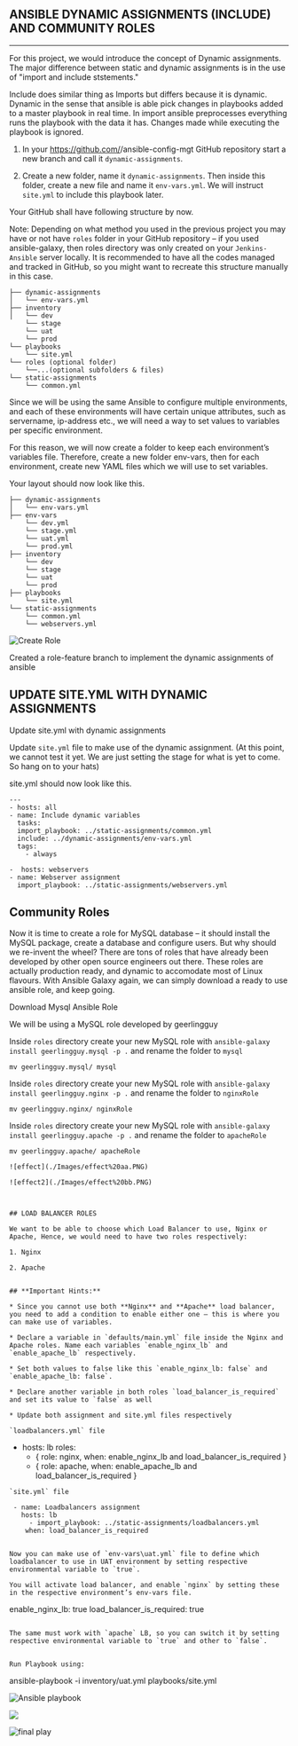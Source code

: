## **ANSIBLE DYNAMIC ASSIGNMENTS (INCLUDE) AND COMMUNITY ROLES**
---

For this project, we would introduce the concept of Dynamic assignments. The major difference between static and dynamic assignments is in the use of "import and include ststements."

Include does similar thing as Imports but differs because it is dynamic. Dynamic in the sense that ansible is able pick changes in playbooks added to a master playbook in real time. In import ansible preprocesses everything runs the playbook with the data it has. Changes made while executing the playbook is ignored.


1. In your https://github.com/<your-name>/ansible-config-mgt GitHub repository start a new branch and call it `dynamic-assignments`.

2. Create a new folder, name it `dynamic-assignments`. Then inside this folder, create a new file and name it `env-vars.yml`. We will instruct `site.yml` to include this playbook later. 

Your GitHub shall have following structure by now.

Note: Depending on what method you used in the previous project you may have or not have `roles` folder in your GitHub repository – if you used ansible-galaxy, then roles directory was only created on your `Jenkins-Ansible` server locally. It is recommended to have all the codes managed and tracked in GitHub, so you might want to recreate this structure manually in this case.

```
├── dynamic-assignments
│   └── env-vars.yml
├── inventory
│   └── dev
    └── stage
    └── uat
    └── prod
└── playbooks
    └── site.yml
└── roles (optional folder)
    └──...(optional subfolders & files)
└── static-assignments
    └── common.yml
```

Since we will be using the same Ansible to configure multiple environments, and each of these environments will have certain unique attributes, such as servername, ip-address etc., we will need a way to set values to variables per specific environment.

For this reason, we will now create a folder to keep each environment’s variables file. Therefore, create a new folder env-vars, then for each environment, create new YAML files which we will use to set variables.

Your layout should now look like this.

```
├── dynamic-assignments
│   └── env-vars.yml
├── env-vars
    └── dev.yml
    └── stage.yml
    └── uat.yml
    └── prod.yml
├── inventory
    └── dev
    └── stage
    └── uat
    └── prod
├── playbooks
    └── site.yml
└── static-assignments
    └── common.yml
    └── webservers.yml
```

![Create Role](./Images/Roles.PNG)


Created a role-feature branch to implement the dynamic assignments  of ansible


## UPDATE SITE.YML WITH DYNAMIC ASSIGNMENTS


Update site.yml with dynamic assignments

Update `site.yml` file to make use of the dynamic assignment. (At this point, we cannot test it yet. We are just setting the stage for what is yet to come. So hang on to your hats)

site.yml should now look like this.

```
---
- hosts: all
- name: Include dynamic variables 
  tasks:
  import_playbook: ../static-assignments/common.yml 
  include: ../dynamic-assignments/env-vars.yml
  tags:
    - always

-  hosts: webservers
- name: Webserver assignment
  import_playbook: ../static-assignments/webservers.yml
```


## Community Roles


Now it is time to create a role for MySQL database – it should install the MySQL package, create a database and configure users. But why should we re-invent the wheel? There are tons of roles that have already been developed by other open source engineers out there. These roles are actually production ready, and dynamic to accomodate most of Linux flavours. With Ansible Galaxy again, we can simply download a ready to use ansible role, and keep going.

Download Mysql Ansible Role

We will be using a MySQL role developed by geerlingguy


Inside `roles` directory create your new MySQL role with `ansible-galaxy install geerlingguy.mysql -p .` and rename the folder to `mysql`

```
mv geerlingguy.mysql/ mysql
```

Inside `roles` directory create your new MySQL role with `ansible-galaxy install geerlingguy.nginx -p .` and rename the folder to `nginxRole`


```
mv geerlingguy.nginx/ nginxRole
```


Inside `roles` directory create your new MySQL role with `ansible-galaxy install geerlingguy.apache -p .` and rename the folder to `apacheRole`


```
mv geerlingguy.apache/ apacheRole

![effect](./Images/effect%20aa.PNG)

![effect2](./Images/effect%20bb.PNG)



## LOAD BALANCER ROLES

We want to be able to choose which Load Balancer to use, Nginx or Apache, Hence, we would need to have two roles respectively:

1. Nginx
   
2. Apache


## **Important Hints:**

* Since you cannot use both **Nginx** and **Apache** load balancer, you need to add a condition to enable either one – this is where you can make use of variables.

* Declare a variable in `defaults/main.yml` file inside the Nginx and Apache roles. Name each variables `enable_nginx_lb` and `enable_apache_lb` respectively.

* Set both values to false like this `enable_nginx_lb: false` and `enable_apache_lb: false`.

* Declare another variable in both roles `load_balancer_is_required` and set its value to `false` as well

* Update both assignment and site.yml files respectively

`loadbalancers.yml` file
```
- hosts: lb
  roles:
    - { role: nginx, when: enable_nginx_lb and load_balancer_is_required }
    - { role: apache, when: enable_apache_lb and load_balancer_is_required }
```
`site.yml` file
```

     - name: Loadbalancers assignment
       hosts: lb
         - import_playbook: ../static-assignments/loadbalancers.yml
        when: load_balancer_is_required
```

Now you can make use of `env-vars\uat.yml` file to define which loadbalancer to use in UAT environment by setting respective environmental variable to `true`.

You will activate load balancer, and enable `nginx` by setting these in the respective environment’s env-vars file.

```
enable_nginx_lb: true
load_balancer_is_required: true
```

The same must work with `apache` LB, so you can switch it by setting respective environmental variable to `true` and other to `false`.


Run Playbook using:

```
ansible-playbook -i inventory/uat.yml playbooks/site.yml


![Ansible playbook](./Images/Ansible%20Playbook.PNG)

![](./Images/Final%201.PNG)

![final play](./Images/Final%202.PNG)


```





